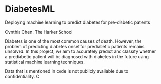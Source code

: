 # DiabetesML
Deploying machine learning to predict diabetes for pre-diabetic patients

Cynthia Chen, The Harker School

Diabetes is one of the most common causes of death. However, the problem of predicting diabetes onset for prediabetic patients remains unsolved. In this project, we aim to accurately predict and classify whether a prediabetic patient will be diagnosed with diabetes in the future using statistical machine learning techniques.



Data that is mentioned in code is not publicly available due to confidentiality. 
C

